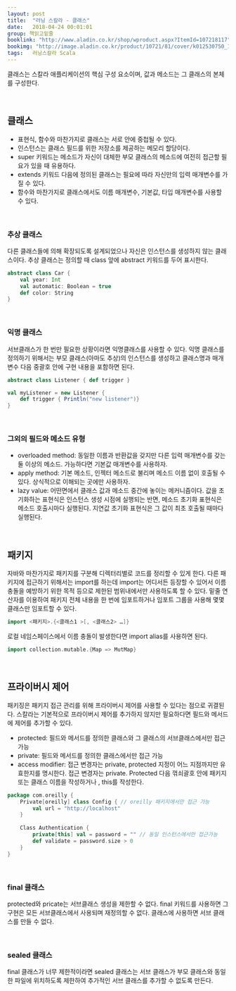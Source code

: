 ```yaml
---
layout: post
title:  "러닝 스칼라 - 클래스"
date:   2018-04-24 00:01:01
group: 책읽고밑줄
booklink: "http://www.aladin.co.kr/shop/wproduct.aspx?ItemId=107218117"
bookimg: "http://image.aladin.co.kr/product/10721/81/cover/k012530750_1.jpg"
tags:	러닝스칼라 Scala
---
```


클래스는 스칼라 애플리케이션의 핵심 구성 요소이며, 값과 메소드는 그 클래스의 본체를 구성한다.

<br/>

## 클래스 
- 표현식, 함수와 마찬가지로 클래스는 서로 안에 중첩될 수 있다. 
- 인스턴스는 클래스 필드를 위한 저장소를 제공하는 메모리 할당이다. 
- super 키워드는 메소드가 자신이 대체한 부모 클래스의 메소드에 여전히 접근할 필요가 있을 때 유용하다. 
- extends 키워드 다음에 정의된 클래스는 필요에 따라 자신만의 입력 매개변수를 가질 수 있다. 
- 함수와 마찬가지로 클래스에서도 이름 매개변수, 기본값, 타입 매개변수를 사용할 수 있다. 

<br/>

### 추상 클래스
다른 클래스들에 의해 확장되도록 설계되었으나 자신은 인스턴스를 생성하지 않는 클래스이다. 추상 클래스는 정의할 때 class 앞에 abstract 키워드를 두어 표시한다. 

```scala
abstract class Car {
    val year: Int
    val automatic: Boolean = true
    def color: String
}
```

<br/>

### 익명 클래스
서브클래스가 한 번만 필요한 상황이라면 익명클래스를 사용할 수 있다. 익명 클래스를 정의하기 위해서는 부모 클래스(아마도 추상)의 인스턴스를 생성하고 클래스명과 매개변수 다음 중괄호 안에 구현 내용을 포함하면 된다. 

```scala
abstract class Listener { def trigger }

val myListener = new Listener {
    def trigger { Println("new listener")}
}
```

<br/>

### 그외의 필드와 메소드 유형
- overloaded method: 동일한 이름과 반환값을 갖지만 다른 입력 매개변수를 갖는 둘 이상의 메소드. 가능하다면 기본값 매개변수를 사용하자.
- apply method: 기본 메소드, 인젝터 메소드로 불리며 메소드 이름 없이 호출될 수 있다. 상식적으로 이해되는 곳에만 사용하자.
- lazy value: 어떤면에서 클래스 값과 메소드 중간에 놓이는 메커니즘이다. 값을 초기화하는 표현식은 인스턴스 생성 시점에 실행되는 반면, 메소드 초기화 표현식은 메소드 호출시마다 실행된다. 지연값 초기화 표현식은 그 값이 최초 호출될 때마다 실행된다. 

<br/>

## 패키지
자바와 마찬가지로 패키지를 구분해 디렉터리별로 코드를 정리할 수 있게 한다. 
다른 패키지에 접근하기 위해서는 import를 하는데 import는 어디서든 등장할 수 있어서 이름 충돌을 예방하기 위한 목적 등으로 제한된 범위내에서만 사용하도록 할 수 있다. 밑줄 연산자를 이용하여 패키지 전체 내용을 한 번에 임포트하거나 임포트 그룹을 사용해 몇몇 클래스만 임포트할 수 있다. 

```scala
import <패키지>.{<클래스1 >[, <클래스2> …]}
```

로컬 네임스페이스에서 이름 충돌이 발생한다면 import alias를 사용하면 된다. 

```scala
import collection.mutable.{Map => MutMap}
```

<br/>

## 프라이버시 제어
패키징은 패키지 접근 관리를 위해 프라이버시 제어를 사용할 수 있다는 점으로 귀결된다. 스칼라는 기본적으로 프라이버시 제어를 추가하지 않지만 필요하다면 필드와 메서드에 제어를 추가할 수 있다. 
- protected: 필드와 메서드를 정의한 클래스와 그 클래스의 서브클래스에서만 접근 가능
- private: 필드와 메서드를 정의한 클래스에서만 접근 가능
- access modifier: 접근 변경자는 private, protected 지정이 어느 지점까지만 유효한지를 명시한다. 접근 변경자는 private. Protected 다음 꺾쇠괄호 안에 패키지 또는 클래스 이름을 작성하거나 , this를 작성한다. 

```scala
package com.oreilly {
    Private[oreilly] class Config { // oreilly 패키지에서만 접근 가능
        val url = "http://localhost"
    }
    
    Class Authentication {
        private[this] val = password = "" // 동일 인스턴스에서만 접근가능
        def validate = password.size > 0
    }
}
```

<br/>

### final 클래스
protected와 pricate는 서브클래스 생성을 제한할 수 없다. final 키워드를 사용하면 그 구현은 모든 서브클래스에서 사용되며 재정의할 수 없다. 클래스에 사용하면 서브 클래스를 만들 수 없다. 

<br/>

### sealed 클래스
final 클래스가 너무 제한적이라면 sealed 클래스는 서브 클래스가 부모 클래스와 동일한 파일에 위치하도록 제한하여 추가적인 서브 클래스를 추가할 수 없도록 만든다. 

<br/>